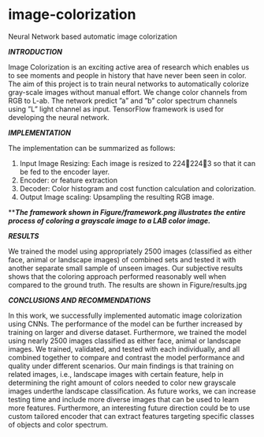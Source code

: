 # image-colorization
Neural Network based automatic image colorization

***INTRODUCTION***

Image Colorization is an exciting active area of research which enables us to see moments and people in history that have never been seen in color. The aim of this project is to train neural networks to automatically colorize gray-scale images without manual effort. We change color channels from RGB to L-ab. The network predict ”a” and ”b” color spectrum channels using ”L” light channel as input. TensorFlow framework is used for developing the neural network.


***IMPLEMENTATION***

The implementation can be summarized as follows:
1) Input Image Resizing: Each image is resized to 2242243 so that it can be fed to the encoder layer.
2) Encoder: or feature extraction
3) Decoder: Color histogram and cost function calculation and colorization.
4) Output Image scaling: Upsampling the resulting RGB image.

*****The framework shown in Figure/framework.png illustrates the entire process of coloring a grayscale image to a LAB color image.***


***RESULTS***

We trained the model using appropriately 2500 images (classified as either face, animal or landscape images) of combined sets and tested it with another separate small sample of unseen images. Our subjective results shows that the coloring approach performed reasonably well when compared to the ground truth. The results are shown in Figure/results.jpg


***CONCLUSIONS AND RECOMMENDATIONS***

In this work, we successfully implemented automatic image colorization using CNNs. The performance of the model can be further increased by training on larger and diverse dataset. Furthermore, we trained the model using nearly 2500 images classified as either face, animal or landscape images. We trained, validated, and tested with each individually, and all combined together to compare and contrast the model performance and quality under different scenarios. Our main findings is that training on related images, i.e., landscape images with certain feature, help in determining the right amount of colors needed to color new grayscale images underthe landscape classification.
As future works, we can increase testing time and include more diverse images that can be used to learn more features. Furthermore, an interesting future direction could be to use custom tailored encoder that can extract features targeting specific classes of objects and color spectrum.

